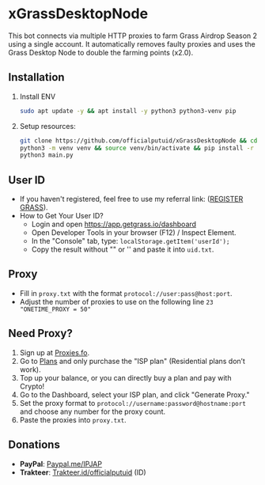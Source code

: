 # xGrassDesktopNode
This bot connects via multiple HTTP proxies to farm Grass Airdrop Season 2 using a single account. It automatically removes faulty proxies and uses the Grass Desktop Node to double the farming points (x2.0).

## Installation

1. Install ENV
   ```bash
   sudo apt update -y && apt install -y python3 python3-venv pip
   ```

2. Setup resources:
   ```bash
   git clone https://github.com/officialputuid/xGrassDesktopNode && cd xGrassDesktopNode
   python3 -m venv venv && source venv/bin/activate && pip install -r requirements.txt
   python3 main.py
   ```

## User ID
- If you haven't registered, feel free to use my referral link: ([REGISTER GRASS](https://app.getgrass.io/register/?referralCode=rjztRGaBttAB6Cx)).
- How to Get Your User ID?
  - Login and open https://app.getgrass.io/dashboard
  - Open Developer Tools in your browser (F12) / Inspect Element.
  - In the "Console" tab, type:
   `localStorage.getItem('userId');`
  - Copy the result without "" or '' and paste it into `uid.txt`.

## Proxy  
- Fill in `proxy.txt` with the format `protocol://user:pass@host:port`.  
- Adjust the number of proxies to use on the following line `23 "ONETIME_PROXY = 50"`

## Need Proxy?
1. Sign up at [Proxies.fo](https://app.proxies.fo/ref/849ec384-ecb5-1151-b4a7-c99276bff848).
2. Go to [Plans](https://app.proxies.fo/plans) and only purchase the "ISP plan" (Residential plans don’t work).
3. Top up your balance, or you can directly buy a plan and pay with Crypto!
4. Go to the Dashboard, select your ISP plan, and click "Generate Proxy."
5. Set the proxy format to `protocol://username:password@hostname:port` and choose any number for the proxy count.
6. Paste the proxies into `proxy.txt`.

## Donations
- **PayPal**: [Paypal.me/IPJAP](https://www.paypal.com/paypalme/IPJAP)
- **Trakteer**: [Trakteer.id/officialputuid](https://trakteer.id/officialputuid) (ID)
